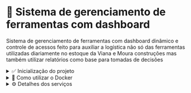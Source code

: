 # 📌 Sistema de gerenciamento de ferramentas com dashboard

Sistema de gerenciamento de ferramentas com dashboard dinâmico e controle de acessos
feito para auxiliar a logística não só das ferramentas utilizadas diariamente no estoque da 
Viana e Moura construções mas também utilizar relatórios como base para tomadas de decisões

<details>
  <summary>✅ Inicialização do projeto</summary>
  <hr/>
  Para facilitar a inicialização desse projeto, foi feito um docker-compose que roda toda a aplicação por um comando no terminal, para rodar o comando, é necessário que possua o <a href="https://docs.docker.com/engine/install/ubuntu/" target="_blank">Docker</a> em sua máquina. Caso queira utilizar a aplicação sem docker, basta preencher as variáveis de ambiente.
</details>

<details>
  <summary>🐳 Como utilizar o Docker</summary>
  <hr/>
  
  1. Clone o repositório
  
  ```sh
    git clone git@github.com:victorbr988/Viana-e-moura-manager-tools.git
  ```
  
  2. Intale as dependências
  
  ```sh
    npm install
  ```
  
  3. Utilize o comando para criar os contêineres
  
  ```sh
    docker-compose up -d --build
  ```
  <p>Este comando irá criar os contêineres necessários, frontend, backend e banco de dados.</p>
  <br />
  4. Utilize o comando para popular o banco de dados

  ```sh
    cd server && npx prisma migrate deploy
  ``` 
  ⚠️ <strong>O comando deve ser digitado no terminal da pasta principal do projeto.</strong>
  <br />

  5(opcional). Caso queira parar os serviços no Docker, baste utilizar na raiz do projeto

  ```sh
    docker-compose down
  ```
</details>

<details>
  <summary>⚙️ Detalhes dos serviços</summary>
   <br />
   
  <table>
    <tr>
      <th>Serviço</th>
      <th>Porta</th>
    </tr>
    <tr>
      <td>Backend</td>
      <td>3001</td>
    </tr>
    <tr>
      <td>frontend</td>
      <td>3000</td>
    </tr>
    <tr>
      <td>database</td>
      <td>3306</td>
    </tr>
  </table>
   <br/>
   Para ver os detalhes do servidor e estar a par de todas as rotas usadas e seus parâmetros necessários, veja <a href="https://github.com/victorbr988/Viana-e-moura-manager-tools/blob/main/server/README.md" target="_blank">Aqui</a>.
   <br />
  Para ver os detalhes da página web consulte  <a href="https://github.com/Viana-e-moura-manager-tools/web/README.md" target="_blank">Aqui</a>.
</details>
